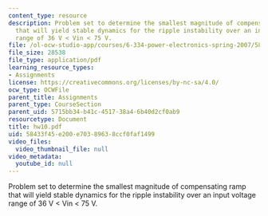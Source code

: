 ```yaml
---
content_type: resource
description: Problem set to determine the smallest magnitude of compensating ramp
  that will yield stable dynamics for the ripple instability over an input voltage
  range of 36 V < Vin < 75 V.
file: /ol-ocw-studio-app/courses/6-334-power-electronics-spring-2007/58433f45e200e70389638ccf0faf1499_hw10.pdf
file_size: 28538
file_type: application/pdf
learning_resource_types:
- Assignments
license: https://creativecommons.org/licenses/by-nc-sa/4.0/
ocw_type: OCWFile
parent_title: Assignments
parent_type: CourseSection
parent_uid: 5715bb34-b41c-4517-38a4-6b40d2cf0ab9
resourcetype: Document
title: hw10.pdf
uid: 58433f45-e200-e703-8963-8ccf0faf1499
video_files:
  video_thumbnail_file: null
video_metadata:
  youtube_id: null
---
```

Problem set to determine the smallest magnitude of compensating ramp that will yield stable dynamics for the ripple instability over an input voltage range of 36 V < Vin < 75 V.